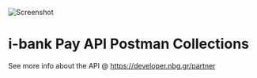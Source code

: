 ![Screenshot](https://microsites.nbg.gr/api.gateway/publicportal/sites/default/files/2018-11/black_logo.jpg) 

# i-bank Pay API Postman Collections

See more info about the API @ https://developer.nbg.gr/partner

